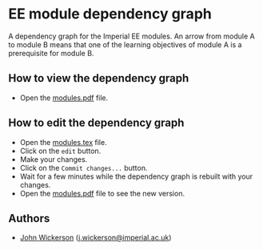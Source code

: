 # EE module dependency graph

A dependency graph for the Imperial EE modules. An arrow from module A to module B means that one of the learning objectives of module A is a prerequisite for module B.

## How to view the dependency graph

- Open the [modules.pdf](https://github.com/johnwickerson/ee_modules/raw/main/modules.pdf) file.

## How to edit the dependency graph

- Open the [modules.tex](modules.tex) file.
- Click on the `edit` button.
- Make your changes.
- Click on the `Commit changes...` button.
- Wait for a few minutes while the dependency graph is rebuilt with your changes.
- Open the [modules.pdf](https://github.com/johnwickerson/ee_modules/raw/main/modules.pdf) file to see the new version.

## Authors
- [John Wickerson](https://github.com/johnwickerson) (j.wickerson@imperial.ac.uk)
